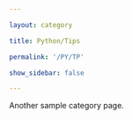 ```yaml
---

layout: category

title: Python/Tips

permalink: '/PY/TP'

show_sidebar: false

---
```


Another sample category page.
